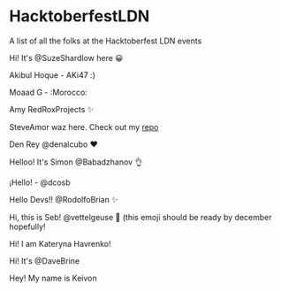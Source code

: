 # HacktoberfestLDN
A list of all the folks at the Hacktoberfest LDN events

Hi!  It's @SuzeShardlow here 😀

Akibul Hoque - AKi47 :)

Moaad G - :Morocco:

Amy RedRoxProjects :sparkles:

SteveAmor waz here.  Check out my [repo](https://github.com/steveAmor)

Den Rey @denalcubo :heart:

Helloo! It's Simon @Babadzhanov :ok_hand:

¡Hello! -  @dcosb

Hello Devs!! @RodolfoBrian :sparkles:

Hi, this is Seb! @vettelgeuse 🧉 (this emoji should be ready by december hopefully!


Hi! I am Kateryna Havrenko!

Hi! It's @DaveBrine 

Hey! My name is Keivon
